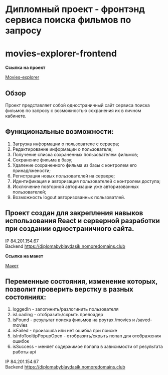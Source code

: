 # Дипломный проект - фронтэнд сервиса поиска фильмов по запросу

# movies-explorer-frontend

**Ссылка на проект**

[Movies-explorer](https://diplomabyblaydasik.nomoredomains.club)

## Обзор

Проект представляет собой одностраничный сайт сервиса поиска фильмов по запросу с возможностью сохранения их в личном кабинете.

## Функциональные возможности:

1. Загрузка информации о пользователе с сервера;
2. Редактирование информации о пользователе;
3. Получение списка сохраненных пользователем фильмов;
4. Сохранение фильма в базу;
5. Удаление сохраненного фильма из базы с контролем его принадлжености;
6. Регистрация новых пользователей на сервере;
7. Идентификация и авторизация пользователей с контролем доступа;
8. Исключение повторной авторизации уже авторизованных пользователей;
9. Возможность logout авторизованных пользоватлей.

## Проект создан для закрепления навыков использования React и серверной разработки при создании одностраничного сайта.

IP 84.201.154.67  
Backend https://diplomabyblaydasik.nomoredomains.club

**Ссылка на макет**

[Макет](https://disk.yandex.ru/d/Qy0fsY4VJyR84w)

## Переменные состояния, изменение которых, позволит проверить верстку в разных состояниях:

1. loggedIn - залогинить/разлогинить пользователя
2. isLoading - отобразить/скрыть прелоадер
3. isFound - результат поиска фильмов на роутах /movies и /saved-movies
4. isFailed - произошла или нет ошибка при поиске
5. isInfoTooltipPopupOpen - отобразить/скрыть попап для отображения ошибок
6. isSuccess - меняет содержимое попапа в зависимости от результата работы api

IP 84.201.154.67  
Backend https://diplomabyblaydasik.nomoredomains.club  
